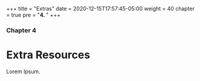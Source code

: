 +++
title = "Extras"
date = 2020-12-15T17:57:45-05:00
weight = 40
chapter = true
pre = "<b>4. </b>"
+++

### Chapter 4

# Extra Resources

Lorem Ipsum.
